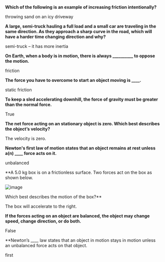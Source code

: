 **Which of the following is an example of increasing friction intentionally?**

throwing sand on an icy driveway

**A large, semi-truck hauling a full load and a small car are traveling in the same direction. As they approach a sharp curve in the road, which will have a harder time changing direction and why?**

semi-truck – it has more inertia

**On Earth, when a body is in motion, there is always __________ to oppose the motion.**

friction

**The force you have to overcome to start an object moving is ____.**

static friction

**To keep a sled accelerating downhill, the force of gravity must be greater than the normal force.**

True

**The net force acting on an stationary object is zero. Which best describes the object’s velocity?**

The velocity is zero.

**Newton's first law of motion states that an object remains at rest unless a(n) ____ force acts on it.**

unbalanced

**A 5.0 kg box is on a frictionless surface. Two forces act on the box as shown below.

![image](http://media.education2020.com/evresources/1114-03-02-01/mc002-1.jpg)

Which best describes the motion of the box?**

The box will accelerate to the right.

**If the forces acting on an object are balanced, the object may change speed, change direction, or do both.**

False

**Newton’s ____ law states that an object in motion stays in motion unless an unbalanced force acts on that object.

first





